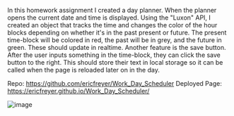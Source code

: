 In this homework assignment I created a day planner. When the planner opens the current date and time is displayed. Using the "Luxon" API, I created an object that tracks the time and changes the color of the hour blocks depending on whether it's in the past present or future. The present time-block will be colored in red, the past will be in grey, and the future in green. These should update in realtime. Another feature is the save button. After the user inputs something in the time-block, they can click the save button to the right. This should store their text in local storage so it can be called when the page is reloaded later on in the day.

Repo: https://github.com/ericfreyer/Work_Day_Scheduler
Deployed Page: https://ericfreyer.github.io/Work_Day_Scheduler/

![image](https://user-images.githubusercontent.com/72565719/101813160-5ce1eb00-3aea-11eb-993f-11c11422330b.png)


